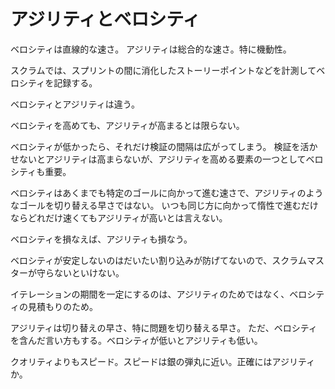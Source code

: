 # アジリティとベロシティ

ベロシティは直線的な速さ。
アジリティは総合的な速さ。特に機動性。

スクラムでは、スプリントの間に消化したストーリーポイントなどを計測してベロシティを記録する。

ベロシティとアジリティは違う。

ベロシティを高めても、アジリティが高まるとは限らない。

ベロシティが低かったら、それだけ検証の間隔は広がってしまう。
検証を活かせないとアジリティは高まらないが、アジリティを高める要素の一つとしてベロシティも重要。

ベロシティはあくまでも特定のゴールに向かって進む速さで、アジリティのようなゴールを切り替える早さではない。
いつも同じ方に向かって惰性で進むだけならどれだけ速くてもアジリティが高いとは言えない。

ベロシティを損なえば、アジリティも損なう。

ベロシティが安定しないのはだいたい割り込みが防げてないので、スクラムマスターが守らないといけない。

イテレーションの期間を一定にするのは、アジリティのためではなく、ベロシティの見積もりのため。

アジリティは切り替えの早さ、特に問題を切り替える早さ。
ただ、ベロシティを含んだ言い方もする。ベロシティが低いとアジリティも低い。

クオリティよりもスピード。スピードは銀の弾丸に近い。正確にはアジリティか。
